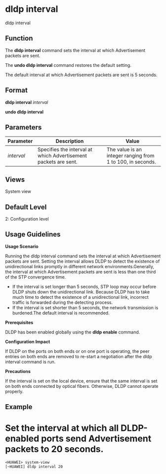 dldp interval
=============

dldp interval

Function
--------



The **dldp interval** command sets the interval at which Advertisement packets are sent.

The **undo dldp interval** command restores the default setting.



The default interval at which Advertisement packets are sent is 5 seconds.


Format
------

**dldp interval** *interval*

**undo dldp interval**


Parameters
----------

| Parameter | Description | Value |
| --- | --- | --- |
| *interval* | Specifies the interval at which Advertisement packets are sent. | The value is an integer ranging from 1 to 100, in seconds. |



Views
-----

System view


Default Level
-------------

2: Configuration level


Usage Guidelines
----------------

**Usage Scenario**

Running the dldp interval command sets the interval at which Advertisement packets are sent. Setting the interval allows DLDP to detect the existence of unidirectional links promptly in different network environments.Generally, the interval at which Advertisement packets are sent is less than one third of the STP convergence time.

* If the interval is set longer than 5 seconds, STP loop may occur before DLDP shuts down the unidirectional link. Because DLDP has to take much time to detect the existence of a unidirectional link, incorrect traffic is forwarded during the detecting process.
* If the interval is set shorter than 5 seconds, the network transmission is burdened.The default interval is recommended.

**Prerequisites**

DLDP has been enabled globally using the **dldp enable** command.

**Configuration Impact**

If DLDP on the ports on both ends or on one port is operating, the peer entries on both ends are removed to re-start a negotiation after the dldp interval command is run.

**Precautions**

If the interval is set on the local device, ensure that the same interval is set on both ends connected by optical fibers. Otherwise, DLDP cannot operate properly.


Example
-------

# Set the interval at which all DLDP-enabled ports send Advertisement packets to 20 seconds.
```
<HUAWEI> system-view
[~HUAWEI] dldp interval 20

```